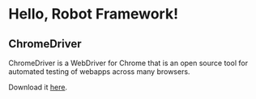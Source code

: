# Hello, Robot Framework!

## ChromeDriver

ChromeDriver is a WebDriver for Chrome that is an open source tool for automated testing of webapps across many browsers.

Download it [here](https://sites.google.com/a/chromium.org/chromedriver/).


